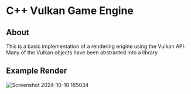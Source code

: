 # C++ Vulkan Game Engine
## About
This is a basic implementation of a rendering engine using the Vulkan API. Many of the Vulkan objects have been abstracted into a library

## Example Render
![Screenshot 2024-10-10 165034](https://github.com/user-attachments/assets/867ce512-547a-4d01-9bd6-c082aa702b01)
